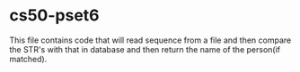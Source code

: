  <h1>cs50-pset6</h1>
This file contains code that will read sequence from a file and then compare the STR's with that in database and then return the name of the person(if matched).
